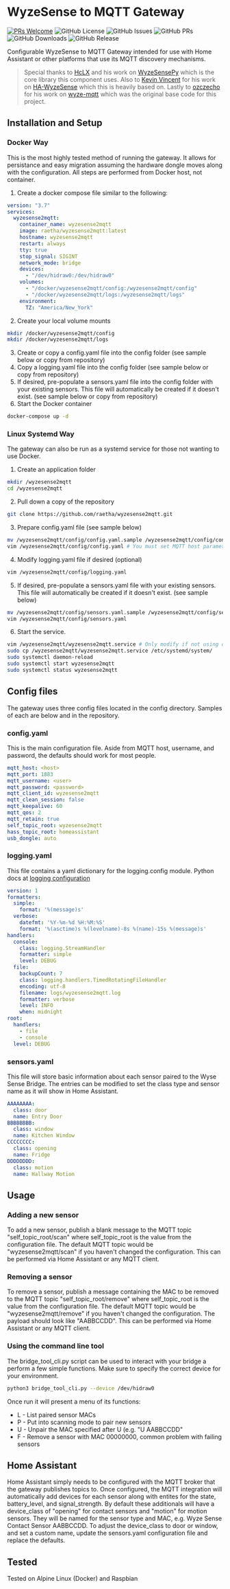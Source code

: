# WyzeSense to MQTT Gateway

[![PRs Welcome](https://img.shields.io/badge/PRs-welcome-brightgreen.svg?style=flat-square)](http://makeapullrequest.com)
![GitHub License](https://img.shields.io/github/license/raetha/wyzesense2mqtt)
![GitHub Issues](https://img.shields.io/github/issues/raetha/wyzesense2mqtt)
![GitHub PRs](https://img.shields.io/github/issues-pr/raetha/wyzesense2mqtt)
![GitHub Downloads](https://img.shields.io/github/downloads/raetha/wyzesense2mqtt/total)
![GitHub Release](https://img.shields.io/github/v/release/raetha/wyzesense2mqtt)

Configurable WyzeSense to MQTT Gateway intended for use with Home Assistant or other platforms that use its MQTT discovery mechanisms.

> Special thanks to [HcLX](https://hclxing.wordpress.com) and his work on [WyzeSensePy](https://github.com/HclX/WyzeSensePy) which is the core library this component uses.
> Also to [Kevin Vincent](http://kevinvincent.me) for his work on [HA-WyzeSense](https://github.com/kevinvincent/ha-wyzesense) which this is heavily based on.
> Lastly to [ozczecho](https://github.com/ozczecho) for his work on [wyze-mqtt](https://github.com/ozczecho/wyze-mqtt) which was the original base code for this project.


## Installation and Setup

### Docker Way
This is the most highly tested method of running the gateway. It allows for persistance and easy migration assuming the hardware dongle moves along with the configuration. All steps are performed from Docker host, not container.

1. Create a docker compose file similar to the following:
```yaml
version: "3.7"
services:
  wyzesense2mqtt:
    container_name: wyzesense2mqtt
    image: raetha/wyzesense2mqtt:latest
    hostname: wyzesense2mqtt
    restart: always
    tty: true
    stop_signal: SIGINT
    network_mode: bridge
    devices:
      - "/dev/hidraw0:/dev/hidraw0"
    volumes:
      - "/docker/wyzesense2mqtt/config:/wyzesense2mqtt/config"
      - "/docker/wyzesense2mqtt/logs:/wyzesense2mqtt/logs"
    environment:
      TZ: "America/New_York"
```
2. Create your local volume mounts
```bash
mkdir /docker/wyzesense2mqtt/config
mkdir /docker/wyzesense2mqtt/logs
```
3. Create or copy a config.yaml file into the config folder (see sample below or copy from repository)
4. Copy a logging.yaml file into the config folder (see sample below or copy from repository)
5. If desired, pre-populate a sensors.yaml file into the config folder with your existing sensors. This file will automatically be created if it doesn't exist. (see sample below or copy from repository)
6. Start the Docker container
```bash
docker-compose up -d
```

### Linux Systemd Way

The gateway can also be run as a systemd service for those not wanting to use Docker.
1. Create an application folder
```bash
mkdir /wyzesense2mqtt
cd /wyzesense2mqtt
```
2. Pull down a copy of the repository
```bash
git clone https://github.com/raetha/wyzesense2mqtt.git
```
3. Prepare config.yaml file (see sample below)
```bash
mv /wyzesense2mqtt/config/config.yaml.sample /wyzesense2mqtt/config/config.yaml
vim /wyzesense2mqtt/config/config.yaml # You must set MQTT host parameters!
```
4. Modify logging.yaml file if desired (optional)
```bash
vim /wyzesense2mqtt/config/logging.yaml
```
5. If desired, pre-populate a sensors.yaml file with your existing sensors. This file will automatically be created if it doesn't exist. (see sample below)
```bash
mv /wyzesense2mqtt/config/sensors.yaml.sample /wyzesense2mqtt/config/sensors.yaml
vim /wyzesense2mqtt/config/sensors.yaml
```
6. Start the service.
```bash
vim /wyzesense2mqtt/wyzesense2mqtt.service # Only modify if not using default application path
sudo cp /wyzesense2mqtt/wyzesense2mqtt.service /etc/systemd/system/
sudo systemctl daemon-reload
sudo systemctl start wyzesense2mqtt
sudo systemctl status wyzesense2mqtt
```


## Config files
The gateway uses three config files located in the config directory. Samples of each are below and in the repository.

### config.yaml
This is the main configuration file. Aside from MQTT host, username, and password, the defaults should work for most people.
```yaml
mqtt_host: <host>
mqtt_port: 1883
mqtt_username: <user>
mqtt_password: <password>
mqtt_client_id: wyzesense2mqtt
mqtt_clean_session: false
mqtt_keepalive: 60
mqtt_qos: 2
mqtt_retain: true
self_topic_root: wyzesense2mqtt
hass_topic_root: homeassistant
usb_dongle: auto
``` 

### logging.yaml
This file contains a yaml dictionary for the logging.config module. Python docs at [logging configuration](https://docs.python.org/3/library/logging.config.html)
```yaml
version: 1
formatters:
  simple:
    format: '%(message)s'
  verbose:
    datefmt: '%Y-%m-%d %H:%M:%S'
    format: '%(asctime)s %(levelname)-8s %(name)-15s %(message)s'
handlers:
  console:
    class: logging.StreamHandler
    formatter: simple
    level: DEBUG
  file:
    backupCount: 7
    class: logging.handlers.TimedRotatingFileHandler
    encoding: utf-8
    filename: logs/wyzesense2mqtt.log
    formatter: verbose
    level: INFO
    when: midnight
root:
  handlers:
    - file
    - console
  level: DEBUG
```

### sensors.yaml
This file will store basic information about each sensor paired to the Wyse Sense Bridge. The entries can be modified to set the class type and sensor name as it will show in Home Assistant.
```yaml
AAAAAAAA:
  class: door
  name: Entry Door
BBBBBBBB:
  class: window
  name: Kitchen Window
CCCCCCCC:
  class: opening
  name: Fridge
DDDDDDDD:
  class: motion
  name: Hallway Motion
```


## Usage
### Adding a new sensor
To add a new sensor, publish a blank message to the MQTT topic "self_topic_root/scan" where self_topic_root is the value from the configuration file. The default MQTT topic would be "wyzesense2mqtt/scan" if you haven't changed the configuration. This can be performed via Home Assistant or any MQTT client.


### Removing a sensor
To remove a sensor, publish a message containing the MAC to be removed to the MQTT topic "self_topic_root/remove" where self_topic_root is the value from the configuration file. The default MQTT topic would be "wyzesense2mqtt/remove" if you haven't changed the configuration. The payload should look like "AABBCCDD". This can be performed via Home Assistant or any MQTT client.


### Using the command line tool
The bridge_tool_cli.py script can be used to interact with your bridge a perform a few simple functions. Make sure to specify the correct device for your environment.
```bash
python3 bridge_tool_cli.py --device /dev/hidraw0
```
Once run it will present a menu of its functions:
* L - List paired sensor MACs
* P - Put into scanning mode to pair new sensors
* U - Unpair the MAC specified after U (e.g. "U AABBCCDD"
* F - Remove a sensor with MAC 00000000, common problem with failing sensors


## Home Assistant
Home Assistant simply needs to be configured with the MQTT broker that the gateway publishes topics to. Once configured, the MQTT integration will automatically add devices for each sensor along with entites for the state, battery_level, and signal_strength. By default these additionals will have a device_class of "opening" for contact sensors and "motion" for motion sensors. They will be named for the sensor type and MAC, e.g. Wyze Sense Contact Sensor AABBCCDD. To adjust the device_class to door or window, and set a custom name, update the sensors.yaml configuration file and replace the defaults.


## Tested
Tested on Alpine Linux (Docker) and Raspbian
